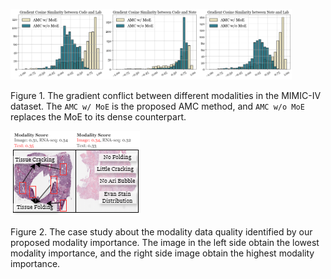 <!--
 * @Author: PengJie pengjieb@mail.ustc.edu.cn
 * @Date: 2025-04-01 17:00:26
 * @LastEditors: PengJie pengjieb@mail.ustc.edu.cn
 * @LastEditTime: 2025-04-01 16:57:51
 * @FilePath: /amc_rebuttal/README.md
 * @Description: 这是默认设置,请设置`customMade`, 打开koroFileHeader查看配置 进行设置: https://github.com/OBKoro1/koro1FileHeader/wiki/%E9%85%8D%E7%BD%AE
-->

![](img/more_token_fusion-modality_gradient_conflict.png)

Figure 1. The gradient conflict between different modalities in the MIMIC-IV dataset. The `AMC w/ MoE` is the proposed AMC method, and `AMC w/o MoE` replaces the MoE to its dense counterpart. 

![](img/more_token_fusion-modality_quality.png)

Figure 2. The case study about the modality data quality identified by our proposed modality importance. The image in the left side obtain the lowest modality importance, and the right side image obtain the highest modality importance.

